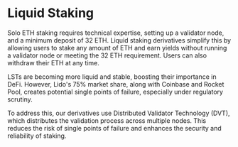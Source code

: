 # Liquid Staking

Solo ETH staking requires technical expertise, setting up a validator node, and a minimum deposit of 32 ETH. Liquid staking derivatives simplify this by allowing users to stake any amount of ETH and earn yields without running a validator node or meeting the 32 ETH requirement. Users can also withdraw their ETH at any time.

LSTs are becoming more liquid and stable, boosting their importance in DeFi. However, Lido's 75% market share, along with Coinbase and Rocket Pool, creates potential single points of failure, especially under regulatory scrutiny.

To address this, our derivatives use Distributed Validator Technology (DVT), which distributes the validation process across multiple nodes. This reduces the risk of single points of failure and enhances the security and reliability of staking.
